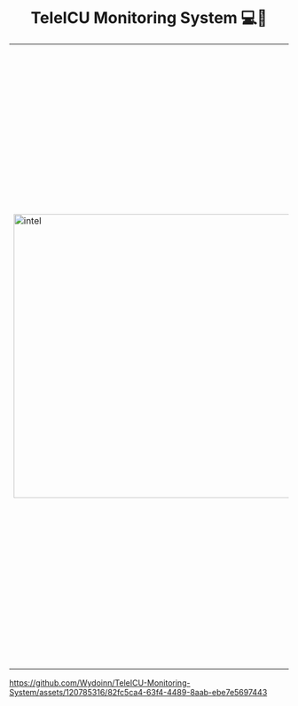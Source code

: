 <div align="center">

# TeleICU Monitoring System 💻🎦

</div>

<table>
  <tr>
    <td>
      <img src="https://github.com/Wydoinn/TeleICU-Monitoring-System/assets/120785316/d985059a-d4ff-4d63-8afb-89f8c8915725" alt="intel" style="width: 512px;">
    </td>
    <td style="vertical-align: top; padding-left: 20px;">
      <strong>Problem Statement:</strong> Innovative Monitoring System for TeleICU Patients Using Video Processing and Deep Learning.<br><br>
      <strong>Description:</strong> TeleICU is a concept for monitoring ICU patients from remote locations to reduce the burden of on-site intensivists. Currently, there are multiple products available in this domain where one professional seated at a remote location physically monitors one or two remote patients in a TeleICU. The proposed solution should work to reduce the burden of remote health care professionals so that one remote health care professional can monitor 5 or more patients at a single time.
    </td>
  </tr>
</table>

https://github.com/Wydoinn/TeleICU-Monitoring-System/assets/120785316/82fc5ca4-63f4-4489-8aab-ebe7e5697443
